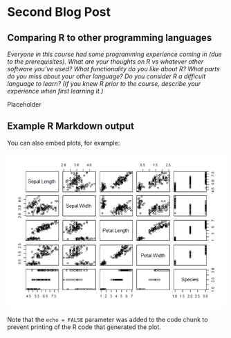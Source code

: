 Second Blog Post
================

## Comparing R to other programming languages

*Everyone in this course had some programming experience coming in (due
to the prerequisites). What are your thoughts on R vs whatever other
software you’ve used? What functionality do you like about R? What parts
do you miss about your other language? Do you consider R a difficult
language to learn? (If you knew R prior to the course, describe your
experience when first learning it.)*

Placeholder

## Example R Markdown output

You can also embed plots, for example:

![](../images/pressure-1.png)<!-- -->

Note that the `echo = FALSE` parameter was added to the code chunk to
prevent printing of the R code that generated the plot.
